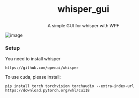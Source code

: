 # <p align="center">whisper_gui</p>
<p align="center">A simple GUI for whisper with WPF</p>

![image](https://github.com/newtype0096/whisper_gui/assets/25603999/6ec4488e-08d1-45fa-a3df-4c886ecdd472)

### Setup
You need to install whisper

    https://github.com/openai/whisper

To use cuda, please install:

    pip install torch torchvision torchaudio --extra-index-url https://download.pytorch.org/whl/cu118

